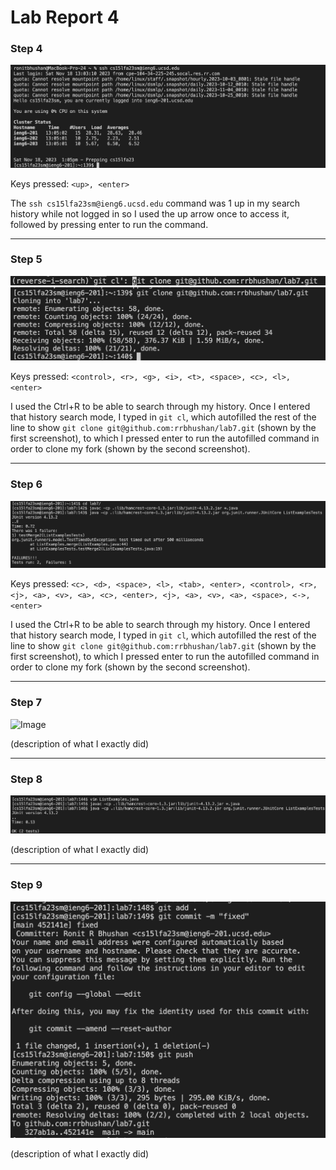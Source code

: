 # Lab Report 4

### Step 4

![Image](/lab4images/s4.png)

Keys pressed: ````<up>, <enter>````

The `ssh cs15lfa23sm@ieng6.ucsd.edu` command was 1 up in my search history while not logged in so I used the up arrow once to access it, followed by pressing enter to run the command. 

***

### Step 5

![Image](/lab4images/s5-1.png)
![Image](/lab4images/s5-2.png)

Keys pressed: ````<control>, <r>, <g>, <i>, <t>, <space>, <c>, <l>, <enter>````

I used the Ctrl+R to be able to search through my history. Once I entered that history search mode, I typed in `git cl`, which autofilled the rest of the line to show `git clone git@github.com:rrbhushan/lab7.git` (shown by the first screenshot), to which I pressed enter to run the autofilled command in order to clone my fork (shown by the second screenshot).

***

### Step 6

![Image](/lab4images/s6.png)

Keys pressed: ````<c>, <d>, <space>, <l>, <tab>, <enter>, <control>, <r>, <j>, <a>, <v>, <a>, <c>, <enter>, <j>, <a>, <v>, <a>, <space>, <->, <enter>````

I used the Ctrl+R to be able to search through my history. Once I entered that history search mode, I typed in `git cl`, which autofilled the rest of the line to show `git clone git@github.com:rrbhushan/lab7.git` (shown by the first screenshot), to which I pressed enter to run the autofilled command in order to clone my fork (shown by the second screenshot).

***

### Step 7

![Image](/lab4images/s7.png)

(description of what I exactly did) 

***

### Step 8

![Image](/lab4images/s8.png)

(description of what I exactly did) 

***

### Step 9

![Image](/lab4images/s9.png)

(description of what I exactly did) 
